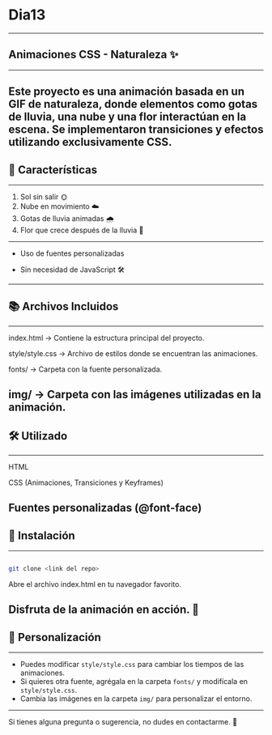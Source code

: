 # Dia13
---
## Animaciones CSS - Naturaleza ✨
---
Este proyecto es una animación basada en un GIF de naturaleza, donde elementos como gotas de lluvia, una nube y una flor interactúan en la escena. Se implementaron transiciones y efectos utilizando exclusivamente **CSS**.
---
## 🎨 Características
---

1. Sol sin salir 🌞
2. Nube en movimiento ☁️
3. Gotas de lluvia animadas 🌧️
4. Flor que crece después de la lluvia 🌷

---
- Uso de fuentes personalizadas

- Sin necesidad de JavaScript 🛠️
---

## 📚 Archivos Incluidos
---

index.html → Contiene la estructura principal del proyecto.

style/style.css → Archivo de estilos donde se encuentran las animaciones.

fonts/ → Carpeta con la fuente personalizada.

img/ → Carpeta con las imágenes utilizadas en la animación.
---

## 🛠️ Utilizado
---

HTML

CSS (Animaciones, Transiciones y Keyframes)

Fuentes personalizadas (@font-face)
---

## 🔄 Instalación 
---

```sh

git clone <link del repo>

```

Abre el archivo index.html en tu navegador favorito.

Disfruta de la animación en acción. 🌈
---

## 🔧 Personalización
---
- Puedes modificar `style/style.css` para cambiar los tiempos de las animaciones.
- Si quieres otra fuente, agrégala en la carpeta `fonts/` y modifícala en `style/style.css`.
- Cambia las imágenes en la carpeta `img/` para personalizar el entorno.
---

Si tienes alguna pregunta o sugerencia, no dudes en contactarme. 🚀